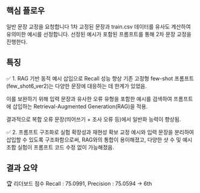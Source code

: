 ## 핵심 플로우
일반 문장 교정을 요청합니다
1차 교정된 문장과 train.csv 데이터를 유사도 계산하여 유의미한 예시를 선정합니다.
선정된 예시가 포함된 프롬프트를 통해 2차 문장 교정을 진행한다.

## 특징
✅ 1. RAG 기반 동적 예시 삽입으로 Recall 성능 향상
기존 고정형 few-shot 프롬프트(few_shot6_ver2)는 다양한 문장에 대응하는 데 한계가 있었음.

이를 보완하기 위해 입력 문장과 유사한 오류 유형을 포함한 예시를 검색하여 프롬프트에 삽입하는 Retrieval-Augmented Generation(RAG)을 적용.

결과적으로 복합 오류 문장(띄어쓰기 + 조사 오류 등)에서 일반화 능력이 향상됨.

✅ 2. 프롬프트 구조화로 실험 확장성과 재현성 확보
교정 예시와 입력 문장을 분리하여 삽입할 수 있도록 구조화함으로써, RAG와의 통합이 용이해졌고, 다양한 샷 수 및 예시 조합 실험이 프롬프트 코드 수정 없이 가능해졌음.

## 결과 요약
🏆 리더보드 점수
Recall : 75.0991, Precision   : 75.0594
-> 6th 


